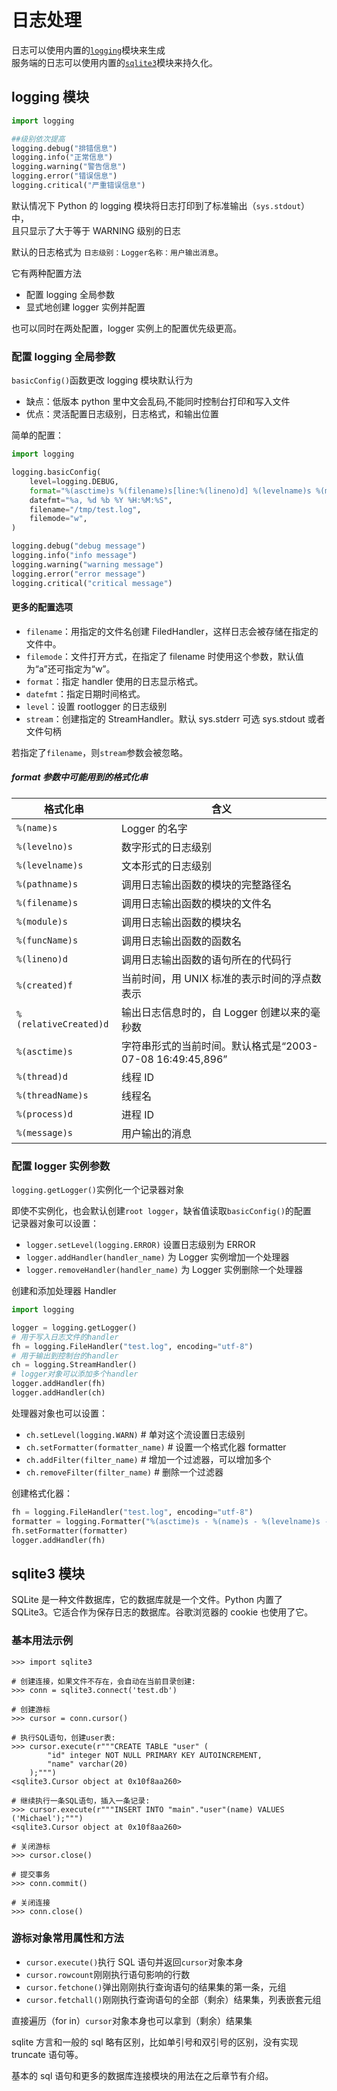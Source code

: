 # 日志处理

日志可以使用内置的[`logging`](https://docs.python.org/zh-cn/3/library/logging.html)模块来生成\
服务端的日志可以使用内置的[`sqlite3`](https://docs.python.org/zh-cn/3/library/sqlite3.html)模块来持久化。

## logging 模块

```python
import logging

##级别依次提高
logging.debug("排错信息")
logging.info("正常信息")
logging.warning("警告信息")
logging.error("错误信息")
logging.critical("严重错误信息")
```

默认情况下 Python 的 logging 模块将日志打印到了标准输出（`sys.stdout`）中，\
且只显示了大于等于 WARNING 级别的日志

默认的日志格式为 `日志级别：Logger名称：用户输出消息`。

它有两种配置方法

- 配置 logging 全局参数
- 显式地创建 logger 实例并配置

也可以同时在两处配置，logger 实例上的配置优先级更高。

### 配置 logging 全局参数

`basicConfig()`函数更改 logging 模块默认行为

- 缺点：低版本 python 里中文会乱码,不能同时控制台打印和写入文件
- 优点：灵活配置日志级别，日志格式，和输出位置

简单的配置：

```python
import logging

logging.basicConfig(
    level=logging.DEBUG,
    format="%(asctime)s %(filename)s[line:%(lineno)d] %(levelname)s %(message)s",
    datefmt="%a, %d %b %Y %H:%M:%S",
    filename="/tmp/test.log",
    filemode="w",
)

logging.debug("debug message")
logging.info("info message")
logging.warning("warning message")
logging.error("error message")
logging.critical("critical message")
```

#### 更多的配置选项

- `filename`：用指定的文件名创建 FiledHandler，这样日志会被存储在指定的文件中。
- `filemode`：文件打开方式，在指定了 filename 时使用这个参数，默认值为“a”还可指定为“w”。
- `format`：指定 handler 使用的日志显示格式。
- `datefmt`：指定日期时间格式。
- `level`：设置 rootlogger 的日志级别
- `stream`：创建指定的 StreamHandler。默认 sys.stderr 可选 sys.stdout 或者文件句柄

若指定了`filename`，则`stream`参数会被忽略。

##### format 参数中可能用到的格式化串

| 格式化串              | 含义                                                      |
| --------------------- | --------------------------------------------------------- |
| `%(name)s`            | Logger 的名字                                             |
| `%(levelno)s`         | 数字形式的日志级别                                        |
| `%(levelname)s`       | 文本形式的日志级别                                        |
| `%(pathname)s`        | 调用日志输出函数的模块的完整路径名                        |
| `%(filename)s`        | 调用日志输出函数的模块的文件名                            |
| `%(module)s`          | 调用日志输出函数的模块名                                  |
| `%(funcName)s`        | 调用日志输出函数的函数名                                  |
| `%(lineno)d`          | 调用日志输出函数的语句所在的代码行                        |
| `%(created)f`         | 当前时间，用 UNIX 标准的表示时间的浮点数表示              |
| `%(relativeCreated)d` | 输出日志信息时的，自 Logger 创建以来的毫秒数              |
| `%(asctime)s`         | 字符串形式的当前时间。默认格式是“2003-07-08 16:49:45,896” |
| `%(thread)d`          | 线程 ID                                                   |
| `%(threadName)s`      | 线程名                                                    |
| `%(process)d`         | 进程 ID                                                   |
| `%(message)s`         | 用户输出的消息                                            |

### 配置 logger 实例参数

`logging.getLogger()`实例化一个记录器对象

即使不实例化，也会默认创建`root logger`，缺省值读取`basicConfig()`的配置\
记录器对象可以设置：

- `logger.setLevel(logging.ERROR)` 设置日志级别为 ERROR
- `logger.addHandler(handler_name)` 为 Logger 实例增加一个处理器
- `logger.removeHandler(handler_name)` 为 Logger 实例删除一个处理器

创建和添加处理器 Handler

```python
import logging

logger = logging.getLogger()
# 用于写入日志文件的handler
fh = logging.FileHandler("test.log", encoding="utf-8")
# 用于输出到控制台的handler
ch = logging.StreamHandler()
# logger对象可以添加多个handler
logger.addHandler(fh)
logger.addHandler(ch)
```

处理器对象也可以设置：

- `ch.setLevel(logging.WARN)` # 单对这个流设置日志级别
- `ch.setFormatter(formatter_name)` # 设置一个格式化器 formatter
- `ch.addFilter(filter_name)` # 增加一个过滤器，可以增加多个
- `ch.removeFilter(filter_name)` # 删除一个过滤器

创建格式化器：

```python
fh = logging.FileHandler("test.log", encoding="utf-8")
formatter = logging.Formatter("%(asctime)s - %(name)s - %(levelname)s - %(message)s")
fh.setFormatter(formatter)
logger.addHandler(fh)
```

## sqlite3 模块

SQLite 是一种文件数据库，它的数据库就是一个文件。Python 内置了 SQLite3。它适合作为保存日志的数据库。谷歌浏览器的 cookie 也使用了它。

### 基本用法示例

```shell
>>> import sqlite3

# 创建连接，如果文件不存在，会自动在当前目录创建:
>>> conn = sqlite3.connect('test.db')

# 创建游标
>>> cursor = conn.cursor()

# 执行SQL语句，创建user表:
>>> cursor.execute(r"""CREATE TABLE "user" (
        "id" integer NOT NULL PRIMARY KEY AUTOINCREMENT,
        "name" varchar(20)
    );""")
<sqlite3.Cursor object at 0x10f8aa260>

# 继续执行一条SQL语句，插入一条记录:
>>> cursor.execute(r"""INSERT INTO "main"."user"(name) VALUES ('Michael');""")
<sqlite3.Cursor object at 0x10f8aa260>

# 关闭游标
>>> cursor.close()

# 提交事务
>>> conn.commit()

# 关闭连接
>>> conn.close()
```

### 游标对象常用属性和方法

- `cursor.execute()`执行 SQL 语句并返回`cursor`对象本身
- `cursor.rowcount`刚刚执行语句影响的行数
- `cursor.fetchone()`弹出刚刚执行查询语句的结果集的第一条，元组
- `cursor.fetchall()`刚刚执行查询语句的全部（剩余）结果集，列表嵌套元组

直接遍历（for in）`cursor`对象本身也可以拿到（剩余）结果集

sqlite 方言和一般的 sql 略有区别，比如单引号和双引号的区别，没有实现 truncate 语句等。

基本的 sql 语句和更多的数据库连接模块的用法在之后章节有介绍。
